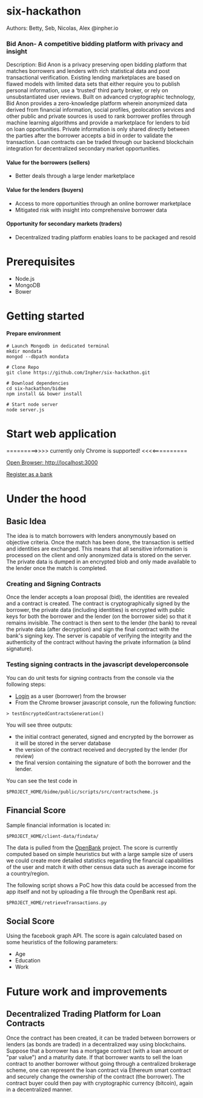 # six-hackathon
Authors: Betty, Seb, Nicolas, Alex @inpher.io

### Bid Anon- A competitive bidding platform with privacy and insight

Description: Bid Anon is a privacy preserving open bidding platform that matches borrowers and lenders
with rich statistical data and post transactional verification.  Existing lending marketplaces are based on
flawed models with limited data sets that either require you to publish personal information, use a ‘trusted’ third party broker, or rely on unsubstantiated user reviews. Built on advanced cryptographic technology, Bid Anon provides a zero-knowledge platform wherein anonymized data derived from financial information, social profiles, geolocation services and other public and private sources is used to rank borrower profiles through machine learning algorithms and provide a marketplace for lenders to bid on loan opportunities.  Private information is only shared directly between the parties after the borrower accepts a bid in order to validate the transaction.  Loan contracts can be traded through our backend blockchain integration for decentralized secondary market opportunities.

#### Value for the borrowers (sellers)
- Better deals through a large lender marketplace

#### Value for the lenders (buyers)
- Access to more opportunities through an online borrower marketplace
- Mitigated risk with insight into comprehensive borrower data

#### Opportunity for secondary markets (traders)
- Decentralized trading platform enables loans to be packaged and resold

# Prerequisites
- Node.js
- MongoDB
- Bower

# Getting started
#### Prepare environment
```
# Launch Mongodb in dedicated terminal
mkdir mondata
mongod --dbpath mondata
```
```
# Clone Repo
git clone https://github.com/Inpher/six-hackathon.git
```
```
# Download dependencies
cd six-hackathon/bidme
npm install && bower install

# Start node server
node server.js
```
# Start web application
=========>>>>
currently only Chrome is supported!
<<<<==========

[Open Browser: http://localhost:3000](http://localhost:3000)

[Register as a bank](http://localhost:3000/#/registerBank)

# Under the hood
## Basic Idea
The idea is to match borrowers with lenders anonymously based on objective criteria. Once the match has been done, the transaction is settled and identities are exchanged. This means that all sensitive information is processed on the client and only anonymized data is stored on the server. The private data is dumped in an encrypted blob and only made available to the lender once the match is completed. 

### Creating and Signing Contracts
Once the lender accepts a loan proposal (bid), the identities are revealed and a contract is created. The contract is cryptographically signed by the borrower, the private data (including identities) is encrypted with public keys for both the borrower and the lender (on the borrower side) so that it remains invisible. The contract is then sent to the lender (the bank) to reveal the private data (after decryption) and sign the final contract with the bank's signing key. The server is capable of verifying the integrity and the authenticity of the contract without having the private information (a blind signature). 

### Testing signing contracts in the javascript developerconsole
You can do unit tests for signing contracts from the console via the following steps: 
- [Login](http://localhost:3000) as a user (borrower) from the browser 
- From the Chrome browser javascript console, run the following function: 
```
> testEncryptedContractsGeneration()
```
You will see three outputs: 
- the initial contract generated, signed and encrypted by the borrower as it will be stored in the server database 
- the version of the contract received and decrypted by the lender (for review) 
- the final version containing the signature of both the borrower and the lender. 

You can see the test code in 
```
$PROJECT_HOME/bidme/public/scripts/src/contractscheme.js
```

## Financial Score
Sample financial information is located in:
```
$PROJECT_HOME/client-data/findata/
```
The data is pulled from the [OpenBank](https://openbankproject.com/) project. The score is currently computed based on simple heuristics but with a large sample size of users we could create more detailed statistics regarding the financial capabilities of the user and match it with other census data such as average income for a country/region.

The following script shows a PoC how this data could be accessed from the app itself and not by uploading a file through the OpenBank rest api.
```
$PROJECT_HOME/retrieveTransactions.py
```

## Social Score
Using the facebook graph API. The score is again calculated based on some heuristics of the following parameters:
- Age
- Education
- Work

# Future work and improvements

## Decentralized Trading Platform for Loan Contracts 
Once the contract has been created, it can be traded between borrowers or lenders (as bonds are traded) in a decentralized way using blockchains. Suppose that a borrower has a mortgage contract (with a loan amount or "par value") and a maturity date. If that borrower wants to sell the loan contract to another borrower without going through a centralized brokerage scheme, one can represent the loan contract via Ethereum smart contract and securely change the ownership of the contract (the borrower). The contract buyer could then pay with cryptographic currency (bitcoin), again in a decentralized manner.      
